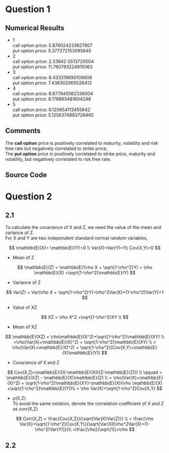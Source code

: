 # Question 1
## Numerical Results
- 1 <br/>
call option price: 5.876024233827607  
put option price: 5.377272153095845
- 2 <br/>
call option price: 2.33942
0513720004  
put option price: 11.790793224915063
- 3 <br/>
call option price: 8.433318690109608  
put option price: 7.438302065026413
- 4 <br/>
call option price: 8.677645562336004  
put option price: 8.178893481604248
- 5 <br/>
call option price: 6.120654113455842  
put option price: 5.1256374883726465<br/>  

## Comments
The **call option** price is positively correlated to maturity, volatility and risk free rate but negatively correlated to strike price;  
The **put option** price is positively correlated to strike price, maturity and volatility, but negatively correlated to risk free rate.
## Source Code

# Question 2
## 2.1
To calculate the covariance of X and Z, we need the value of the mean and variance of Z.  
For X and Y are two independent standard normal random variables, 

$$
\mathbb{E}(X)= \mathbb{E}(Y)=0 \\
Var(X)=Var(Y)=1\\
Cov(X,Y)=0
$$

- Mean of Z

$$
\mathbb{E}(Z) = \mathbb{E}(\rho X + \sqrt{1-\rho^2}Y) = \rho \mathbb{E}(X) +\sqrt{1-\rho^2}\mathbb{E}(Y)
$$

- Variance of Z

$$
Var(Z) = Var(\rho X + \sqrt{1-\rho^2}Y)=\rho^2Var(X)+(1-\rho^2)Var(Y)=1
$$

- Value of XZ

$$
XZ = \rho X^2 +\sqrt{1-\rho^2}XY \\ 
$$

- Mean of XZ

$$
\mathbb{E}(XZ) = \rho\mathbb{E}(X^2)+\sqrt{1-\rho^2}\mathbb{E}(XY) \\ 
=\rho(Var(X)+\mathbb{E}(X)^2) + \sqrt{1-\rho^2}\mathbb{E}(XY) \\
= \rho(Var(X)+\mathbb{E}(X)^2) + \sqrt{1-\rho^2}(Cov(X,Y)+\mathbb{E}(X)\mathbb{E}(Y)) 
$$

- Covariance of X and Z

$$
Cov(X,Z)=\mathbb{E}((X-\mathbb{E}(X))(Z-\mathbb{E}(Z))) \\ 
\qquad = \mathbb{E}(XZ) - \mathbb{E}(X)\mathbb{E}(Z) \\
= \rho(Var(X)+\mathbb{E}(X)^2) + \sqrt{1-\rho^2}\mathbb{E}(XY)-\mathbb{E}(X)(\rho \mathbb{E}(X) +\sqrt{1-\rho^2}\mathbb{E}(Y))\\
= \rho Var(X)+\sqrt{1-\rho^2}Cov(X,Y)
$$

- $\rho$(X,Z)  
To avoid the same notation, denote the correlation coefficient of X and Z as corr(X,Z)

$$
Corr(X,Z) = \frac{Cov(X,Z)}{\sqrt{Var(X)Var(Z)}} \\
= \frac{\rho Var(X)+\sqrt{1-\rho^2}Cov(X,Y)}{\sqrt{Var(X)[\rho^2Var(X)+(1-\rho^2)Var(Y)]}}\\
=\frac{\rho}{\sqrt{1}}=\rho
$$



## 2.2
